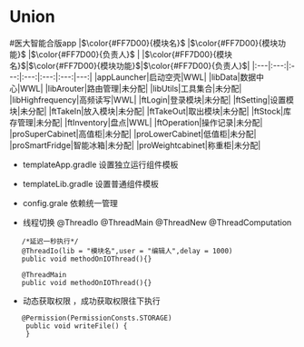 # Union
#医大智能合版app
|$\color{#FF7D00}{模块名}$ |$\color{#FF7D00}{模块功能}$ |$\color{#FF7D00}{负责人}$ |   |$\color{#FF7D00}{模块名}$|$\color{#FF7D00}{模块功能}$|$\color{#FF7D00}{负责人}$|
|:---|:---:|:---:|:---:|:---:|:---:|---:|
|appLauncher|启动空壳|WWL|   |libData|数据中心|WWL|
|libArouter|路由管理|未分配|   |libUtils|工具集合|未分配|
|libHighfrequency|高频读写|WWL|   |ftLogin|登录模块|未分配|
|ftSetting|设置模块|未分配|   |ftTakeIn|放入模块|未分配|
|ftTakeOut|取出模块|未分配|   |ftStock|库存管理|未分配|
|ftInventory|盘点|WWL|   |ftOperation|操作记录|未分配|
|proSuperCabinet|高值柜|未分配|   |proLowerCabinet|低值柜|未分配|
|proSmartFridge|智能冰箱|未分配|   |proWeightcabinet|称重柜|未分配|
 
 
 

+ templateApp.gradle 设置独立运行组件模板   <br> 
+ templateLib.gradle 设置普通组件模板   <br> 
+ config.grale 依赖统一管理   <br> 

+ 线程切换 @ThreadIo @ThreadMain @ThreadNew @ThreadComputation 
 ```
    /*延迟一秒执行*/
    @ThreadIo(lib = "模块名",user = "编辑人",delay = 1000)
    public void methodOnIOThread(){}
	
    @ThreadMain
    public void methodOnIOThread(){}
 ```
 
 
 + 动态获取权限 ，成功获取权限往下执行
```
   @Permission(PermissionConsts.STORAGE)
    public void writeFile() {
    }
```